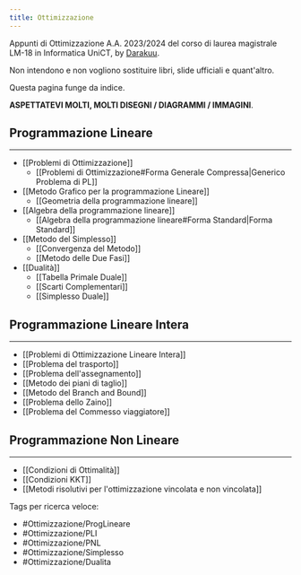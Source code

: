 ```yaml
---
title: Ottimizzazione
---
```

Appunti di Ottimizzazione  A.A. 2023/2024 del corso di laurea magistrale LM-18 in Informatica UniCT, by [Darakuu](https://github.com/Darakuu). 

Non intendono e non vogliono sostituire libri, slide ufficiali e quant'altro. 

Questa pagina funge da indice.

**ASPETTATEVI MOLTI, MOLTI DISEGNI / DIAGRAMMI / IMMAGINI**.
## Programmazione Lineare
---

- [[Problemi di Ottimizzazione]]
	- [[Problemi di Ottimizzazione#Forma Generale Compressa|Generico Problema di PL]]
- [[Metodo Grafico per la programmazione Lineare]]
	- [[Geometria della programmazione lineare]]
- [[Algebra della programmazione lineare]]
	- [[Algebra della programmazione lineare#Forma Standard|Forma Standard]]
- [[Metodo del Simplesso]]
	- [[Convergenza del Metodo]]
	- [[Metodo delle Due Fasi]]
- [[Dualità]]
	- [[Tabella Primale Duale]]
	- [[Scarti Complementari]]
	- [[Simplesso Duale]]

## Programmazione Lineare Intera
---

- [[Problemi di Ottimizzazione Lineare Intera]]
- [[Problema del trasporto]]
- [[Problema dell'assegnamento]]
- [[Metodo dei piani di taglio]]
- [[Metodo del Branch and Bound]]
- [[Problema dello Zaino]]
- [[Problema del Commesso viaggiatore]]

## Programmazione Non Lineare
---

- [[Condizioni di Ottimalità]]
- [[Condizioni KKT]]
- [[Metodi risolutivi per l'ottimizzazione vincolata e non vincolata]]
 


Tags per ricerca veloce:
- #Ottimizzazione/ProgLineare
- #Ottimizzazione/PLI 
- #Ottimizzazione/PNL
- #Ottimizzazione/Simplesso 
- #Ottimizzazione/Dualita 
